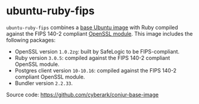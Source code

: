 # ubuntu-ruby-fips
 `ubuntu-ruby-fips` combines a [base Ubuntu image](https://hub.docker.com/_/ubuntu)
 with Ruby compiled against the FIPS 140-2 compliant [OpenSSL module](https://www.openssl.org/docs/fips.html).
This image includes the following packages:

* OpenSSL version `1.0.2zg`: built by SafeLogic to be FIPS-compliant.
* Ruby version `3.0.5`: compiled against the FIPS 140-2 compliant OpenSSL module.
* Postgres client version `10-10.16`: compiled against the FIPS 140-2 compliant OpenSSL module.
* Bundler version `2.2.33`.

Source code: https://github.com/cyberark/conjur-base-image
